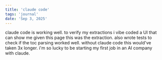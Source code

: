 ```yaml
---
title: 'claude code'
tags: 'journal'
date: 'Sep 3, 2025'
---
```


claude code is working well. to verify my extractions i vibe coded a UI that can show me given this page this was the extraction. also wrote tests to check if the toc parsing worked well. without claude code this would've taken 3x longer. i'm so lucky to be starting my first job in an AI company with claude.